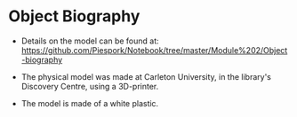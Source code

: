 # Object Biography
- Details on the model can be found at: https://github.com/Piespork/Notebook/tree/master/Module%202/Object-biography

- The physical model was made at Carleton University, in the library's Discovery Centre, using a 3D-printer.
- The model is made of a white plastic. 
